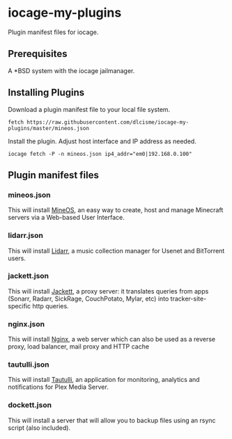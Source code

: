 # iocage-my-plugins
Plugin manifest files for iocage.

## Prerequisites
A \*BSD system with the iocage jailmanager.

## Installing Plugins
Download a plugin manifest file to your local file system.
```
fetch https://raw.githubusercontent.com/dlcisme/iocage-my-plugins/master/mineos.json
```
Install the plugin.  Adjust host interface and IP address as needed.
```
iocage fetch -P -n mineos.json ip4_addr="em0|192.168.0.100"
```

## Plugin manifest files
### mineos.json
This will install [MineOS](https://minecraft.codeemo.com/mineoswiki/index.php?title=MineOS-node_(pkg_add)), an easy way to create, host and manage Minecraft servers via a Web-based User Interface.

### lidarr.json
This will install [Lidarr](https://github.com/Lidarr/Lidarr), a music collection manager for Usenet and BitTorrent users.

### jackett.json
This will install [Jackett](https://github.com/Jackett/Jackett), a proxy server: it translates queries from apps (Sonarr, Radarr, SickRage, CouchPotato, Mylar, etc) into tracker-site-specific http queries.

### nginx.json
This will install [Nginx](https://nginx.com), a web server which can also be used as a reverse proxy, load balancer, mail proxy and HTTP cache

### tautulli.json
This will install [Tautulli](https://github.com/Tautulli/Tautulli), an application for monitoring, analytics and notifications for Plex Media Server.

### dockett.json
This will install a server that will allow you to backup files using an rsync script (also included).
